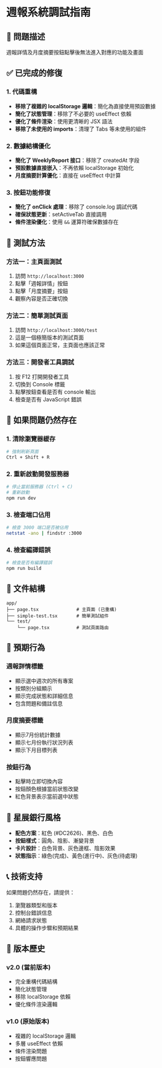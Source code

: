 # 週報系統調試指南

## 🚨 問題描述
週報詳情及月度摘要按鈕點擊後無法進入對應的功能及畫面

## ✅ 已完成的修復

### 1. 代碼重構
- **移除了複雜的 localStorage 邏輯**：簡化為直接使用預設數據
- **簡化了狀態管理**：移除了不必要的 useEffect 依賴
- **優化了條件渲染**：使用更清晰的 JSX 語法
- **移除了未使用的 imports**：清理了 Tabs 等未使用的組件

### 2. 數據結構優化
- **簡化了 WeeklyReport 接口**：移除了 createdAt 字段
- **預設數據直接嵌入**：不再依賴 localStorage 初始化
- **月度摘要計算優化**：直接在 useEffect 中計算

### 3. 按鈕功能修復
- **簡化了 onClick 處理**：移除了 console.log 調試代碼
- **確保狀態更新**：setActiveTab 直接調用
- **條件渲染優化**：使用 `&&` 運算符確保數據存在

## 🧪 測試方法

### 方法一：主頁面測試
1. 訪問 `http://localhost:3000`
2. 點擊「週報詳情」按鈕
3. 點擊「月度摘要」按鈕
4. 觀察內容是否正確切換

### 方法二：簡單測試頁面
1. 訪問 `http://localhost:3000/test`
2. 這是一個極簡版本的測試頁面
3. 如果這個頁面正常，主頁面也應該正常

### 方法三：開發者工具調試
1. 按 F12 打開開發者工具
2. 切換到 Console 標籤
3. 點擊按鈕查看是否有 console 輸出
4. 檢查是否有 JavaScript 錯誤

## 🔧 如果問題仍然存在

### 1. 清除瀏覽器緩存
```bash
# 強制刷新頁面
Ctrl + Shift + R
```

### 2. 重新啟動開發服務器
```bash
# 停止當前服務器 (Ctrl + C)
# 重新啟動
npm run dev
```

### 3. 檢查端口佔用
```bash
# 檢查 3000 端口是否被佔用
netstat -ano | findstr :3000
```

### 4. 檢查編譯錯誤
```bash
# 檢查是否有編譯錯誤
npm run build
```

## 📁 文件結構

```
app/
├── page.tsx              # 主頁面 (已重構)
├── simple-test.tsx       # 簡單測試組件
└── test/
    └── page.tsx          # 測試頁面路由
```

## 🎯 預期行為

### 週報詳情標籤
- 顯示選中週次的所有專案
- 按類別分組顯示
- 顯示完成狀態和詳細信息
- 包含問題和備註信息

### 月度摘要標籤
- 顯示7月份統計數據
- 顯示七月份執行狀況列表
- 顯示下月目標列表

### 按鈕行為
- 點擊時立即切換內容
- 按鈕顏色根據當前狀態改變
- 紅色背景表示當前選中狀態

## 🎨 星展銀行風格

- **配色方案**：紅色 (#DC2626)、黑色、白色
- **按鈕樣式**：圓角、陰影、漸變背景
- **卡片設計**：白色背景、灰色邊框、陰影效果
- **狀態指示**：綠色(完成)、黃色(進行中)、灰色(待處理)

## 📞 技術支持

如果問題仍然存在，請提供：
1. 瀏覽器類型和版本
2. 控制台錯誤信息
3. 網絡請求狀態
4. 具體的操作步驟和預期結果

## 🔄 版本歷史

### v2.0 (當前版本)
- 完全重構代碼結構
- 簡化狀態管理
- 移除 localStorage 依賴
- 優化條件渲染邏輯

### v1.0 (原始版本)
- 複雜的 localStorage 邏輯
- 多層 useEffect 依賴
- 條件渲染問題
- 按鈕響應問題 
